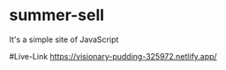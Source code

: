 # summer-sell
It's a simple site of JavaScript

#Live-Link
https://visionary-pudding-325972.netlify.app/
